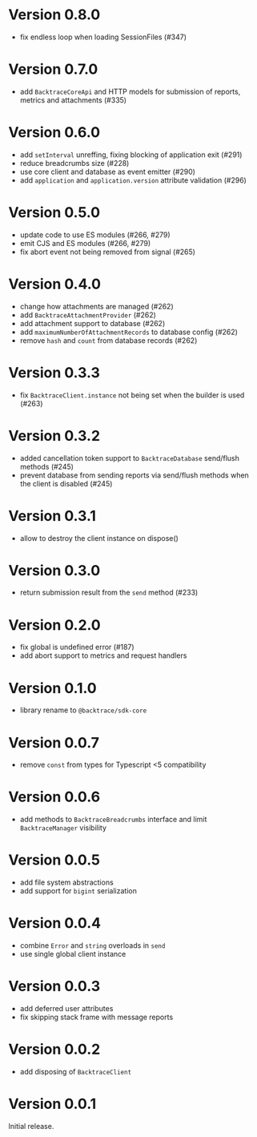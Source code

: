 # Version 0.8.0

-   fix endless loop when loading SessionFiles (#347)

# Version 0.7.0

-   add `BacktraceCoreApi` and HTTP models for submission of reports, metrics and attachments (#335)

# Version 0.6.0

-   add `setInterval` unreffing, fixing blocking of application exit (#291)
-   reduce breadcrumbs size (#228)
-   use core client and database as event emitter (#290)
-   add `application` and `application.version` attribute validation (#296)

# Version 0.5.0

-   update code to use ES modules (#266, #279)
-   emit CJS and ES modules (#266, #279)
-   fix abort event not being removed from signal (#265)

# Version 0.4.0

-   change how attachments are managed (#262)
-   add `BacktraceAttachmentProvider` (#262)
-   add attachment support to database (#262)
-   add `maximumNumberOfAttachmentRecords` to database config (#262)
-   remove `hash` and `count` from database records (#262)

# Version 0.3.3

-   fix `BacktraceClient.instance` not being set when the builder is used (#263)

# Version 0.3.2

-   added cancellation token support to `BacktraceDatabase` send/flush methods (#245)
-   prevent database from sending reports via send/flush methods when the client is disabled (#245)

# Version 0.3.1

-   allow to destroy the client instance on dispose()

# Version 0.3.0

-   return submission result from the `send` method (#233)

# Version 0.2.0

-   fix global is undefined error (#187)
-   add abort support to metrics and request handlers

# Version 0.1.0

-   library rename to `@backtrace/sdk-core`

# Version 0.0.7

-   remove `const` from types for Typescript <5 compatibility

# Version 0.0.6

-   add methods to `BacktraceBreadcrumbs` interface and limit `BacktraceManager` visibility

# Version 0.0.5

-   add file system abstractions
-   add support for `bigint` serialization

# Version 0.0.4

-   combine `Error` and `string` overloads in `send`
-   use single global client instance

# Version 0.0.3

-   add deferred user attributes
-   fix skipping stack frame with message reports

# Version 0.0.2

-   add disposing of `BacktraceClient`

# Version 0.0.1

Initial release.
